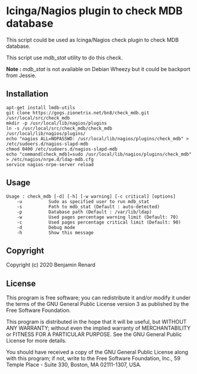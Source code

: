 Icinga/Nagios plugin to check MDB database
==========================================

This script could be used as Icinga/Nagios check plugin to check MDB database.

This script use *mdb_stat* utility to do this check.

**Note :** *mdb_stat* is not available on Debian Wheezy but it could be backport from Jessie.

Installation
------------

```
apt-get install lmdb-utils
git clone https://gogs.zionetrix.net/bn8/check_mdb.git /usr/local/src/check_mdb
mkdir -p /usr/local/lib/nagios/plugins
ln -s /usr/local/src/check_mdb/check_mdb /usr/local/lib/nagios/plugins/
echo "nagios ALL=NOPASSWD: /usr/local/lib/nagios/plugins/check_mdb" > /etc/sudoers.d/nagios-slapd-mdb
chmod 0400 /etc/sudoers.d/nagios-slapd-mdb
echo "command[check_mdb]=sudo /usr/local/lib/nagios/plugins/check_mdb" > /etc/nagios/nrpe.d/ldap-mdb.cfg
service nagios-nrpe-server reload
```


Usage
-----

```
Usage : check_mdb [-d] [-h] [-w warning] [-c critical] [options]
	-u			Sudo as specified user to run mdb_stat
	-s			Path to mdb_stat (Default : auto-detected)
	-p			Database path (Default : /var/lib/ldap)
	-w			Used pages percentage warning limit (Default: 70)
	-c			Used pages percentage critical limit (Default: 90)
	-d			Debug mode
	-h 			Show this message
```

Copyright
---------

Copyright (c) 2020 Benjamin Renard

License
-------

This program is free software; you can redistribute it and/or
modify it under the terms of the GNU General Public License version 3
as published by the Free Software Foundation.

This program is distributed in the hope that it will be useful,
but WITHOUT ANY WARRANTY; without even the implied warranty of
MERCHANTABILITY or FITNESS FOR A PARTICULAR PURPOSE. See the
GNU General Public License for more details.

You should have received a copy of the GNU General Public License
along with this program; if not, write to the Free Software
Foundation, Inc., 59 Temple Place - Suite 330, Boston, MA 02111-1307, USA.

